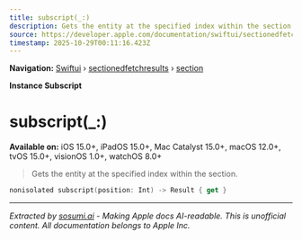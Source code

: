 ```yaml
---
title: subscript(_:)
description: Gets the entity at the specified index within the section.
source: https://developer.apple.com/documentation/swiftui/sectionedfetchresults/section/subscript(_:)
timestamp: 2025-10-29T00:11:16.423Z
---
```


**Navigation:** [Swiftui](/documentation/swiftui) › [sectionedfetchresults](/documentation/swiftui/sectionedfetchresults) › [section](/documentation/swiftui/sectionedfetchresults/section)

**Instance Subscript**

# subscript(_:)

**Available on:** iOS 15.0+, iPadOS 15.0+, Mac Catalyst 15.0+, macOS 12.0+, tvOS 15.0+, visionOS 1.0+, watchOS 8.0+

> Gets the entity at the specified index within the section.

```swift
nonisolated subscript(position: Int) -> Result { get }
```

---

*Extracted by [sosumi.ai](https://sosumi.ai) - Making Apple docs AI-readable.*
*This is unofficial content. All documentation belongs to Apple Inc.*
